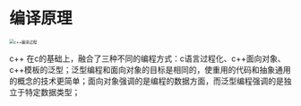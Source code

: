# 编译原理

<img src="../objectOrientedProgram/data/image/c++%25E7%25BC%2596%25E8%25AF%2591%25E8%25BF%2587%25E7%25A8%258B.png" alt="c++编译过程" style="zoom:50%;" />

c++ 在c的基础上，融合了三种不同的编程方式：c语言过程化、c++面向对象、c++模板的泛型；泛型编程和面向对象的目标是相同的，使重用的代码和抽象通用的概念的技术更简单；面向对象强调的是编程的数据方面，而泛型编程强调的是独立于特定数据类型；